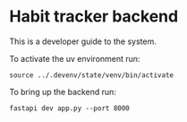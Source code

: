 # Habit tracker backend

This is a developer guide to the system.

To activate the uv environment run:

```
source ../.devenv/state/venv/bin/activate
```

To bring up the backend run:

```
fastapi dev app.py --port 8000
```
